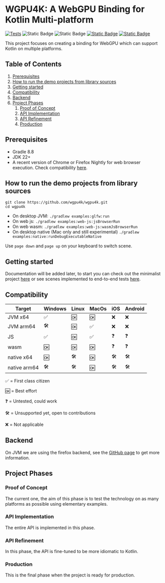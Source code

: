 # WGPU4K: A WebGPU Binding for Kotlin Multi-platform
[![Tests](https://github.com/wgpu4k/wgpu4k/actions/workflows/test.yml/badge.svg?branch=main)](https://github.com/wgpu4k/wgpu4k/actions/workflows/test.yml)
![Static Badge](https://img.shields.io/badge/Status-Alpha-red?style=plastic)
![Static Badge](https://img.shields.io/badge/Latest%20version-preview_2-red?style=plastic)
[![Static Badge](https://img.shields.io/badge/Licence-MIT-blue?style=plastic)](https%3A%2F%2Fen.wikipedia.org%2Fwiki%2FMIT_License)
[![Static Badge](https://img.shields.io/badge/Discord-wgpu4k-purple?style=plastic)](https://discord.gg/qy9KQAP9Kc)

This project focuses on creating a binding for WebGPU which can support Kotlin on multiple platforms.

## Table of Contents

1. [Prerequisites](#prerequisites)
2. [How to run the demo projects from library sources](#how-to-run-the-demo-projects-from-library-sources)
3. [Getting started](#getting-started)
4. [Compatibility](#compatibility)
5. [Backend](#backend)
6. [Project Phases](#project-phases)
   1. [Proof of Concept](#proof-of-concept)
   2. [API Implementation](#api-implementation)
   3. [API Refinement](#api-refinement)
   4. [Production](#production)

## Prerequisites

- Gradle 8.8
- JDK 22+
- A recent version of Chrome or Firefox Nightly for web browser execution. Check compatibility [here][chart].

## How to run the demo projects from library sources

```
git clone https://github.com/wgpu4k/wgpu4k.git
cd wgpu4k
```
- On desktop JVM: `./gradlew examples:glfw:run`
- On web js: `./gradlew examples:web-js:jsBrowserRun`
- On web wasm: `./gradlew examples:web-js:wasmJsBrowserRun`
- On desktop native (Mac only and still experimental) `./gradlew examples:native:runDebugExecutableNative`

Use `page down` and `page up` on your keyboard to switch scene.

## Getting started

Documentation will be added later, to start you can check out the minimalist project [here][hello-cube] or see scenes implemented to end-to-end tests [here][scenes].

## Compatibility

| Target       | Windows | Linux | MacOs | iOS | Android |
|--------------|---------|-------|-------|-----|---------|
| JVM x64      | ✅       | 🆗    | 🆗    | ❌   | ❌       |
| JVM arm64    | 🛠️     | 🆗    | ✅     | ❌   | ❌       |
| JS           | ✅       | 🆗    | ✅     | ❓   | ❓️      |
| wasm         | 🆗️     | 🆗️   | 🆗️   | ❓️  | ❓️      |
| native x64   | 🆗️️     | 🛠️   | 🆗️   | 🛠️ | 🛠️     |
| native arm64 | 🛠️     | 🛠️   | 🆗️   | 🛠️ | 🛠️     |


✅ = First class citizen

🆗 = Best effort

❓ = Untested, could work

🛠️ = Unsupported yet, open to contributions

❌ = Not applicable 

## Backend

On JVM we are using the firefox backend, see the [GitHub page][link] to get more information.

## Project Phases

### Proof of Concept

The current one, the aim of this phase is to test the technology on as many platforms as possible using elementary examples.

### API Implementation

The entire API is implemented in this phase.

### API Refinement

In this phase, the API is fine-tuned to be more idiomatic to Kotlin.

### Production

This is the final phase when the project is ready for production.

<!-- Reference Links -->

[chart]: https://caniuse.com/webgpu
[link]: https://github.com/gfx-rs/wgpu
[hello-cube]: https://github.com/wgpu4k/hello-cube
[scenes]: https://github.com/wgpu4k/wgpu4k/tree/main/examples/common/src/commonMain/kotlin/io.ygdrasil.wgpu.examples/scenes/basic
